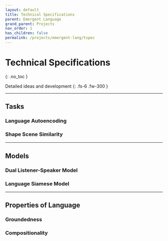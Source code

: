 ```yaml
---
layout: default
title: Technical Specifications
parent: Emergent Language
grand_parent: Projects
nav_order: 1
has_children: false
permalink: /projects/emergent-lang/tspec
---
```


# Technical Specifications
{: .no_toc }

Detailed ideas and development
{: .fs-6 .fw-300 }

---

## Tasks

### Language Autoencoding

### Shape Scene Similarity

---

## Models

### Dual Listener-Speaker Model

### Language Siamese Model

---

## Properties of Language

### Groundedness

### Compositionality




